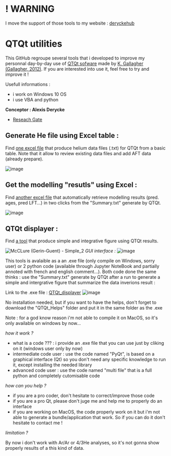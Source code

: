 # ! WARNING # 
I move the support of those tools to my website : [deryckehub](https://deryckehub.ovh/en/thermochronology)

# QTQt utilities

This GitHub regroupe several tools that i developed to improve my personnal day-by-day use of [QTQt sofware](https://www.thermonet.universite-paris-saclay.fr/?page_id=294&lang=en) made by [K. Gallagher](https://geosciences.univ-rennes.fr/en/interlocutors/kerry-gallagher) [(Gallagher, 2012)](https://agupubs.onlinelibrary.wiley.com/doi/full/10.1029/2011JB008825).
If you are interested into use it, feel free to try and improve it !

Usefull informations :
  - i work on Windows 10 OS
  - i use VBA and python

**Conceptor : Alexis Derycke** 
  - [Reseach Gate](https://www.researchgate.net/profile/Alexis-Derycke)
  
## Generate He file using Excel table :
Find [one excel file](https://github.com/ADerycke/QTQt-tools/tree/main/Generate%20He%20files%20using%20Excel%20table) that produce helium data files (.txt) for QTQt from a basic table. Note that it allow to review existing data files and add AFT data (already prepare).

![image](https://user-images.githubusercontent.com/130437433/231545265-1091cc0f-4e49-4be5-9c16-937fb3ab0dd6.png)

## Get the modelling "resutls" using Excel :
Find [another excel file](https://github.com/ADerycke/QTQt-tools/tree/main/Get%20the%20modelling%20%22resutls%22%20using%20Excel) that automatically retrieve modelling results (pred. ages, pred LFT...) in two clicks from the "Summary.txt" generate by QTQt.

 ![image](https://github.com/ADerycke/QTQt-utility/assets/130437433/d9b04fdf-b5b9-439e-bfc1-9dcdb9f3f36b)

## QTQt displayer :
Find [a tool](https://github.com/ADerycke/QTQt-tools/tree/main/QTQt_displayer) that produce simple and integrative figure using QTQt results.

![McCLure (Gerin-Guent) - Simple_2](https://github.com/ADerycke/QTQt-tools/assets/130437433/c97758e6-23f7-47f2-b258-bc6c5d836475)
*GUI interface :*
![image](https://github.com/ADerycke/QTQt-tools/assets/130437433/bcca83bc-b131-41f1-b4d2-989bb2cdb8a4)

This tools is avalaible as a an .exe file (only compile on Windows, sorry user) or 2 python code (available through Jupyter NoteBook and partially annoted with french and english comment...). 
Both code done the same thinks : use the "Summary.txt" generate by QTQt after a run to generate a simple and intergrative figure that summarize the data inverions result :

Link to the .exe file :
[QTQt_displayer](https://drive.google.com/drive/folders/1_GGJ04T9lJ65IefS4SPoSup3R-byYIhL?usp=sharing)
![image](https://github.com/ADerycke/QTQt-utility/assets/130437433/515af761-44b9-47eb-872c-d141ae0ca30d)

No installation needed, but if you want to have the helps, don't forget to download the "QTQt_Helps" folder and put it in the same folder as the .exe

Note : for a god know reason i'm not able to compile it on MacOS, so it's only available on windows by now... 

*how it work ?*

  - what is a code ??? : i provide an .exe file that you can use just by cliking on it (windows user only by now)
  - intermediate code user : use the code named "PyQt", is based on a graphical interface (Qt) so you don't need any specific knowledge to run it, except installing the needed library
  - advanced code user : use the code named "multi file" that is a full python and completely cutomisable code

*how can you help ?*

  - if you are a pro coder, don't hesitate to correct/improve those code
  - if you are a pro Qt, please don't juge me and help me to properly do an interface
  - if you are working on MacOS, the code properly work on it but i'm not able to generate a bundle/application that work. So if you can do it don't hesitate to contact me !

*limitation ?*

By now i don't work with Ar/Ar or 4/3He analyses, so it's not gonna show properly results of a this kind of data.

